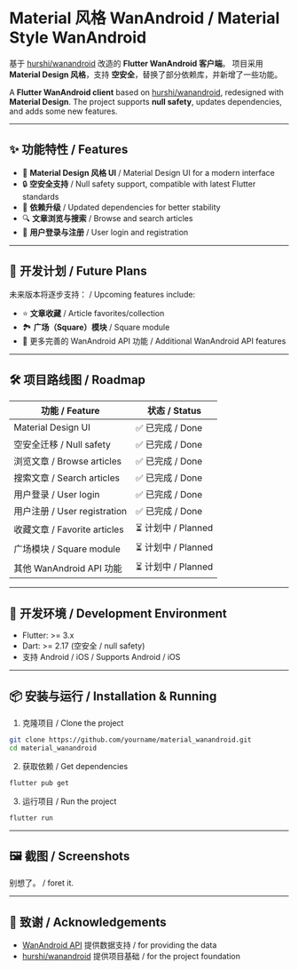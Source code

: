 # Material 风格 WanAndroid / Material Style WanAndroid

基于 [hurshi/wanandroid](https://github.com/hurshi/wanandroid) 改造的 **Flutter WanAndroid 客户端**。
项目采用 **Material Design 风格**，支持 **空安全**，替换了部分依赖库，并新增了一些功能。

A **Flutter WanAndroid client** based on [hurshi/wanandroid](https://github.com/hurshi/wanandroid), redesigned with **Material Design**.
The project supports **null safety**, updates dependencies, and adds some new features.

---

## ✨ 功能特性 / Features

* 📱 **Material Design 风格 UI** / Material Design UI for a modern interface
* 🔒 **空安全支持** / Null safety support, compatible with latest Flutter standards
* 🔗 **依赖升级** / Updated dependencies for better stability
* 🔍 **文章浏览与搜索** / Browse and search articles
* 👤 **用户登录与注册** / User login and registration

---

## 📌 开发计划 / Future Plans

未来版本将逐步支持： / Upcoming features include:

* ⭐ **文章收藏** / Article favorites/collection
* 🏞 **广场（Square）模块** / Square module
* 📂 更多完善的 WanAndroid API 功能 / Additional WanAndroid API features

---

## 🛠️ 项目路线图 / Roadmap

| 功能 / Feature             | 状态 / Status     |
| ------------------------ | --------------- |
| Material Design UI       | ✅ 已完成 / Done    |
| 空安全迁移 / Null safety      | ✅ 已完成 / Done    |
| 浏览文章 / Browse articles   | ✅ 已完成 / Done    |
| 搜索文章 / Search articles   | ✅ 已完成 / Done    |
| 用户登录 / User login        | ✅ 已完成 / Done    |
| 用户注册 / User registration | ✅ 已完成 / Done    |
| 收藏文章 / Favorite articles | ⏳ 计划中 / Planned |
| 广场模块 / Square module     | ⏳ 计划中 / Planned |
| 其他 WanAndroid API 功能     | ⏳ 计划中 / Planned |

---

## 🚀 开发环境 / Development Environment

* Flutter: >= 3.x
* Dart: >= 2.17 (空安全 / null safety)
* 支持 Android / iOS / Supports Android / iOS

---

## 📦 安装与运行 / Installation & Running

1. 克隆项目 / Clone the project

```bash
git clone https://github.com/yourname/material_wanandroid.git
cd material_wanandroid
```

2. 获取依赖 / Get dependencies

```bash
flutter pub get
```

3. 运行项目 / Run the project

```bash
flutter run
```

---

## 🖼️ 截图 / Screenshots

别想了。 / foret it.

---

## 🙌 致谢 / Acknowledgements

* [WanAndroid API](https://www.wanandroid.com/) 提供数据支持 / for providing the data
* [hurshi/wanandroid](https://github.com/hurshi/wanandroid) 提供项目基础 / for the project foundation
